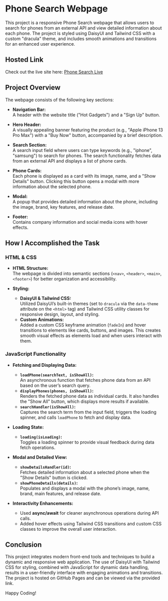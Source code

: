 # Phone Search Webpage

This project is a responsive Phone Search webpage that allows users to search for phones from an external API and view detailed information about each phone. The project is styled using DaisyUI and Tailwind CSS with a custom "dracula" theme, and includes smooth animations and transitions for an enhanced user experience.

## Hosted Link

Check out the live site here: [Phone Search Live](https://navnitsingh0110.github.io/Phone-Search/)

## Project Overview

The webpage consists of the following key sections:

- **Navigation Bar:**  
  A header with the website title ("Hot Gadgets") and a "Sign Up" button.

- **Hero Header:**  
  A visually appealing banner featuring the product (e.g., "Apple iPhone 13 Pro Max") with a "Buy Now" button, accompanied by a brief description.

- **Search Section:**  
  A search input field where users can type keywords (e.g., "iphone", "samsung") to search for phones. The search functionality fetches data from an external API and displays a list of phone cards.

- **Phone Cards:**  
  Each phone is displayed as a card with its image, name, and a "Show Details" button. Clicking this button opens a modal with more information about the selected phone.

- **Modal:**  
  A popup that provides detailed information about the phone, including the image, brand, key features, and release date.

- **Footer:**  
  Contains company information and social media icons with hover effects.

## How I Accomplished the Task

### HTML & CSS

- **HTML Structure:**  
  The webpage is divided into semantic sections (`<nav>`, `<header>`, `<main>`, `<footer>`) for better organization and accessibility.

- **Styling:**  
  - **DaisyUI & Tailwind CSS:**  
    Utilized DaisyUI’s built-in themes (set to `dracula` via the `data-theme` attribute on the `<html>` tag) and Tailwind CSS utility classes for responsive design, layout, and styling.
  - **Custom Animations:**  
    Added a custom CSS keyframe animation (`fadeIn`) and hover transitions to elements like cards, buttons, and images. This creates smooth visual effects as elements load and when users interact with them.

### JavaScript Functionality

- **Fetching and Displaying Data:**
  - **`loadPhone(searchText, isShowAll)`:**  
    An asynchronous function that fetches phone data from an API based on the user’s search query.
  - **`displayPhones(phones, isShowAll)`:**  
    Renders the fetched phone data as individual cards. It also handles the "Show All" button, which displays more results if available.
  - **`searchHandler(isShowAll)`:**  
    Captures the search term from the input field, triggers the loading spinner, and calls `loadPhone` to fetch and display data.

- **Loading State:**
  - **`loading(isLoading)`:**  
    Toggles a loading spinner to provide visual feedback during data fetch operations.

- **Modal and Detailed View:**
  - **`showDetailsHandler(id)`:**  
    Fetches detailed information about a selected phone when the "Show Details" button is clicked.
  - **`showPhoneDetails(details)`:**  
    Populates and displays a modal with the phone’s image, name, brand, main features, and release date.

- **Interactivity Enhancements:**
  - Used **async/await** for cleaner asynchronous operations during API calls.
  - Added hover effects using Tailwind CSS transitions and custom CSS classes to improve the overall user interaction.

## Conclusion

This project integrates modern front-end tools and techniques to build a dynamic and responsive web application. The use of DaisyUI with Tailwind CSS for styling, combined with JavaScript for dynamic data handling, results in a user-friendly interface with engaging animations and transitions. The project is hosted on GitHub Pages and can be viewed via the provided link.

Happy Coding!
